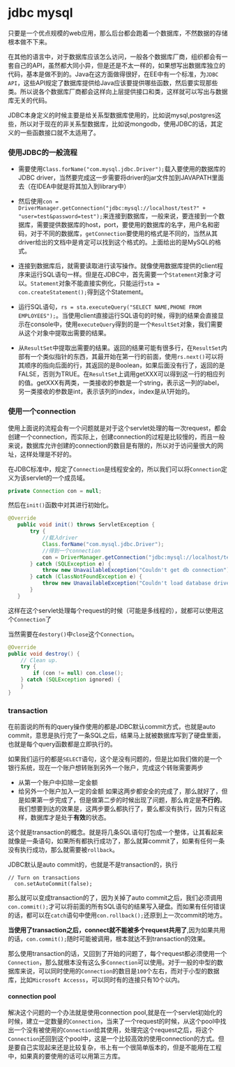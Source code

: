 jdbc mysql
========
只要是一个优点规模的web应用，那么后台都会跑着一个数据库，不然数据的存储根本做不下来。

在其他的语言中，对于数据库应该怎么访问，一般各个数据库厂商，组织都会有一套自己的API，虽然都大同小异，但是还是不太一样的，如果想写出数据库独立的代码，基本是做不到的。Java在这方面做得很好，在EE中有一个标准，为`JDBC API`，这些API规定了数据库提供给Java应该要提供哪些函数，然后要实现那些类。所以说各个数据库厂商都会这样向上层提供接口和类，这样就可以写出与数据库无关的代码。

JDBC本身定义的时候主要是给关系型数据库使用的，比如说mysql,postgres这些，所以对于现在的非关系型数据库，比如说mongodb，使用JDBC的话，其定义的一些函数接口就不太适用了。

### 使用JDBC的一般流程
* 需要使用`Class.forName("com.mysql.jdbc.Driver");`载入要使用的数据库的JDBC driver，当然要完成这一步需要将driver的jar文件加到JAVAPATH里面去（在IDEA中就是将其加入到library中）

* 然后使用`con = DriverManager.getConnection("jdbc:mysql://localhost/test?" + "user=test&password=test");`来连接到数据库，一般来说，要连接到一个数据库，需要提供数据库的host，port，要使用的数据库的名字，用户名和密码，对于不同的数据库，`getConnection`要使用的格式是不同的，当然从其driver给出的文档中是肯定可以找到这个格式的。上面给出的是MySQL的格式。
* 连接到数据库后，就需要读取进行读写操作。就像使用数据库提供的client程序来运行SQL语句一样。但是在JDBC中，首先需要一个`Statement`对象才可以。`Statement`对象不能直接实例化，只能运行`sta = con.createStatement();`得到这个Statement。
* 运行SQL语句，`rs = sta.executeQuery("SELECT NAME,PHONE FROM EMPLOYEES");`。当使用client直接运行SQL语句的时候，得到的结果会直接显示在console中，使用`executeQuery`得到的是一个`ResultSet`对象，我们需要从这个对象中提取出需要的结果。
* 从`ResultSet`中提取出需要的结果。返回的结果可能有很多行，在`ResultSet`内部有一个类似指针的东西，其最开始在第一行的前面，使用`rs.next()`可以将其顺序的指向后面的行，其返回的是Boolean，如果后面没有行了，返回的是FALSE，否则为TRUE。在`ResultSet`上调用getXXX可以得到这一行的相应列的值。getXXX有两类，一类接收的参数是一个string，表示这一列的label，另一类接收的参数是int，表示该列的index，index是从1开始的。

### 使用一个connection
使用上面说的流程会有一个问题就是对于这个servlet处理的每一次request，都会创建一个connection，而实际上，创建connection的过程是比较慢的，而且一般来说，数据库允许创建的connection的数目是有限的，所以对于访问量很大的网址，这样处理是不好的。

在JDBC标准中，规定了`Connection`是线程安全的，所以我们可以将`Connection`定义为该servlet的一个成员域。
```java
private Connection con = null;
```
	
然后在`init()`函数中对其进行初始化。

```java
@Override
   public void init() throws ServletException {
       try {
           //载入driver
           Class.forName("com.mysql.jdbc.Driver");
           //得到一个connection
           con = DriverManager.getConnection("jdbc:mysql://localhost/test?" + "user=test&password=test");
       } catch (SQLException e) {
           throw new UnavailableException("Couldn't get db connection");
       } catch (ClassNotFoundException e) {
           throw new UnavailableException("Couldn't load database driver");
       }
   }

```	

这样在这个servlet处理每个request的时候（可能是多线程的），就都可以使用这个`Connection`了

当然需要在`destory()`中`close`这个`Connection`。

```java
@Override
public void destroy() {
    // Clean up.
    try {
        if (con != null) con.close();
    } catch (SQLException ignored) {
    }
}
```

### transaction
在前面说的所有的query操作使用的都是JDBC默认commit方式，也就是auto commit，意思是执行完了一条SQL之后，结果马上就被数据库写到了硬盘里面，也就是每个query函数都是立即执行的。

如果我们运行的都是`SELECT`语句，这个是没有问题的，但是比如我们做的是一个银行系统，现在一个账户想转账到另外一个账户，完成这个转账需要两步
* 从第一个账户中扣除一定金额
* 给另外一个账户加入一定的金额
如果这两步都安全的完成了，那么就好了，但是如果第一步完成了，但是做第二步的时候出现了问题，那么肯定是**不行的**。我们想要到达的效果是，这两步要么都执行了，要么都没有执行，因为只有这样，数据库才是处于**有效**的状态。

这个就是transaction的概念。就是将几条SQL语句打包成一个整体，让其看起来就像是一条语句，如果所有都执行成功了，那么就算commit了，如果有任何一条没有执行成功，那么就需要被`rollback`。

JDBC默认是auto commit的，也就是不是transaction的，执行

	// Turn on transactions
      con.setAutoCommit(false);
那么就可以变成transaction的了，因为关掉了auto commit之后，我们必须调用`con.commit();`才可以将前面的所有SQL语句的结果写入硬盘。而如果有任何错误的话，都可以在`catch`语句中使用`con.rollback();`还原到上一次commit的地方。

**当使用了transaction之后，connect就不能被多个request共用了**,因为如果共用的话，`con.commit();`随时可能被调用，根本就达不到transaction的效果。

那么使用transaction的话，又回到了开始的问题了，每个request都必须使用一个`Connection`，那么就根本没有这么多`Connection`可以使用。对于一般的中型的数据库来说，可以同时使用的`Connection`的数目是`100`个左右，而对于小型的数据库，比如`Microsoft Accesss`，可以同时有的连接只有10个以内。

#### connection pool
解决这个问题的一个办法就是使用connection pool,就是在一个servlet初始化的时候，建立一定数量的`Connection`，当来了一个request的时候，从这个pool中找出一个没有被使用的`Connection`给其使用，处理完这个request之后，将这个`Connection`还回到这个pool中，这是一个比较高效的使用connection的方式。但是要自己实现起来还是比较复杂，书上有一个很简单版本的，但是不能用在工程中，如果真的要使用的话可以用第三方库。
